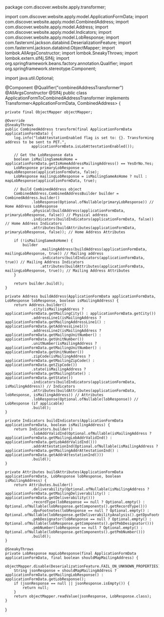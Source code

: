 package com.discover.website.apply.transformer;

import com.discover.website.apply.model.ApplicationFormData;
import com.discover.website.apply.model.CombinedAddress;
import com.discover.website.apply.model.Address;
import com.discover.website.apply.model.Indicators;
import com.discover.website.apply.model.LobResponse;
import com.fasterxml.jackson.databind.DeserializationFeature;
import com.fasterxml.jackson.databind.ObjectMapper;
import lombok.AllArgsConstructor;
import lombok.SneakyThrows;
import lombok.extern.slf4j.Slf4j;
import org.springframework.beans.factory.annotation.Qualifier;
import org.springframework.stereotype.Component;

import java.util.Optional;

@Component
@Qualifier("combinedAddressTransformer")
@AllArgsConstructor
@Slf4j
public class ApplicationFormToCombinedAddressTransformer
        implements Transformer<ApplicationFormData, CombinedAddress> {

    private final ObjectMapper objectMapper;

    @Override
    @SneakyThrows
    public CombinedAddress transform(final ApplicationFormData applicationFormData) {
        log.info("lobAttestationEnabled flag is set to: {}. Transforming address to be sent to PET.",
                applicationFormData.isLobAttestationEnabled());

        // Get the LobResponse data
        boolean isMailingSameAsHome = applicationFormData.getIsHomeAddressMailingAddress() == YesOrNo.Yes;
        LobResponse primaryLobResponse = mapLobResponse(applicationFormData, false);
        LobResponse mailingLobResponse = isMailingSameAsHome ? null : mapLobResponse(applicationFormData, true);

        // Build CombinedAddress object
        CombinedAddress.CombinedAddressBuilder builder = CombinedAddress.builder()
                .lobResponse(Optional.ofNullable(primaryLobResponse)) // Home Address LobResponse
                .physical(buildAddress(applicationFormData, primaryLobResponse, false)) // Physical address
                .indicators(buildIndicators(applicationFormData, false)) // Home Address Indicators
                .attributes(buildAttributes(applicationFormData, primaryLobResponse, false)); // Home Address Attributes

        if (!isMailingSameAsHome) {
            builder
                    .mailingAddress(buildAddress(applicationFormData, mailingLobResponse, true)) // Mailing address
                    .indicators(buildIndicators(applicationFormData, true)) // Mailing Address Indicators
                    .attributes(buildAttributes(applicationFormData, mailingLobResponse, true)); // Mailing Address Attributes
        }

        return builder.build();
    }

    private Address buildAddress(ApplicationFormData applicationFormData, LobResponse lobResponse, boolean isMailingAddress) {
        return Address.builder()
                .city(isMailingAddress ? applicationFormData.getMailingCity() : applicationFormData.getCity())
                .addressLine1(isMailingAddress ? applicationFormData.getMailingAddressLine1() : applicationFormData.getAddressLine1())
                .addressLine2(isMailingAddress ? applicationFormData.getMailingUnitNumber() : applicationFormData.getUnitNumber())
                .unitNumber(isMailingAddress ? applicationFormData.getMailingUnitNumber() : applicationFormData.getUnitNumber())
                .zipCode(isMailingAddress ? applicationFormData.getMailingZipCode() : applicationFormData.getZipCode())
                .state(isMailingAddress ? applicationFormData.getMailingState() : applicationFormData.getState())
                .indicators(buildIndicators(applicationFormData, isMailingAddress)) // Indicators
                .attributes(buildAttributes(applicationFormData, lobResponse, isMailingAddress)) // Attributes
                .lobResponse(Optional.ofNullable(lobResponse)) // LobResponse (if applicable)
                .build();
    }

    private Indicators buildIndicators(ApplicationFormData applicationFormData, boolean isMailingAddress) {
        return Indicators.builder()
                .lobAddrValidInd(Optional.ofNullable(isMailingAddress ? applicationFormData.getMailingLobAddrValidInd() : applicationFormData.getLobAddrValidInd()))
                .addrAttestationInd(Optional.ofNullable(isMailingAddress ? applicationFormData.getMailingAddrAttestationInd() : applicationFormData.getAddrAttestationInd()))
                .build();
    }

    private Attributes buildAttributes(ApplicationFormData applicationFormData, LobResponse lobResponse, boolean isMailingAddress) {
        return Attributes.builder()
                .deliverability(Optional.ofNullable(isMailingAddress ? applicationFormData.getMailingDeliverability() : applicationFormData.getDeliverability()))
                .recordType(lobResponse == null ? Optional.empty() : Optional.ofNullable(lobResponse.getComponents().getRecordType()))
                .dpvFootnotes(lobResponse == null ? Optional.empty() : Optional.ofNullable(lobResponse.getDeliverabilityAnalysis().getDpvFootnotes()))
                .pmbDesignator(lobResponse == null ? Optional.empty() : Optional.ofNullable(lobResponse.getComponents().getPmbDesignator()))
                .pmbNumber(lobResponse == null ? Optional.empty() : Optional.ofNullable(lobResponse.getComponents().getPmbNumber()))
                .build();
    }

    @SneakyThrows
    private LobResponse mapLobResponse(final ApplicationFormData applicationFormData, final boolean shouldMapMailingAddress) {
        objectMapper.disable(DeserializationFeature.FAIL_ON_UNKNOWN_PROPERTIES);
        String jsonResponse = shouldMapMailingAddress ? applicationFormData.getMailingLobResponse() : applicationFormData.getLobResponse();
        if (jsonResponse == null || jsonResponse.isEmpty()) {
            return null;
        }
        return objectMapper.readValue(jsonResponse, LobResponse.class);
    }
}
